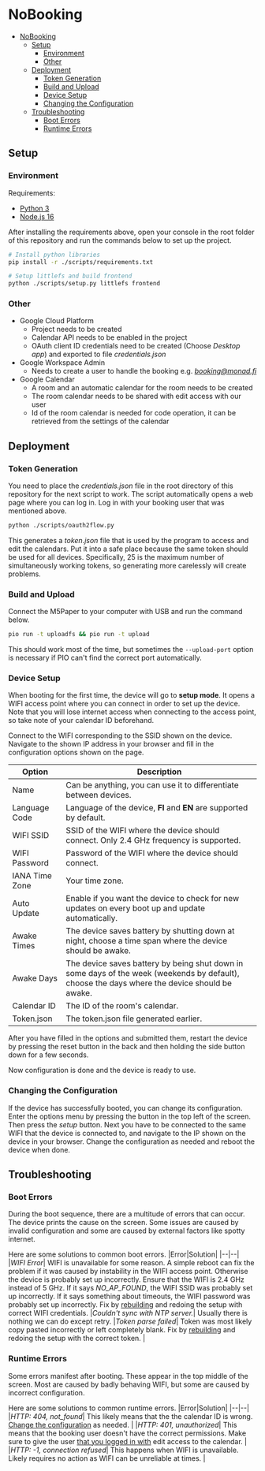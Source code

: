 # NoBooking

- [NoBooking](#nobooking)
  - [Setup](#setup)
    - [Environment](#environment)
    - [Other](#other)
  - [Deployment](#deployment)
    - [Token Generation](#token-generation)
    - [Build and Upload](#build-and-upload)
    - [Device Setup](#device-setup)
    - [Changing the Configuration](#changing-the-configuration)
  - [Troubleshooting](#troubleshooting)
    - [Boot Errors](#boot-errors)
    - [Runtime Errors](#runtime-errors)

<!-- TODO: Add general information about this project and why it exists -->

## Setup

### Environment
Requirements:
- [Python 3](https://www.python.org/downloads/)
- [Node.js 16](https://nodejs.org/en/download/)

After installing the requirements above, open your console in the root folder of this repository and run the commands below to set up the project.
```sh
# Install python libraries
pip install -r ./scripts/requirements.txt

# Setup littlefs and build frontend
python ./scripts/setup.py littlefs frontend
```

### Other
- Google Cloud Platform
  - Project needs to be created
  - Calendar API needs to be enabled in the project
  - OAuth client ID credentials need to be created (Choose *Desktop app*) and exported to file *credentials.json*
- Google Workspace Admin
  - Needs to create a user to handle the booking e.g. *booking@monad.fi*
- Google Calendar
  - A room and an automatic calendar for the room needs to be created
  - The room calendar needs to be shared with edit access with our user
  - Id of the room calendar is needed for code operation, it can be retrieved from the settings of the calendar

## Deployment

### Token Generation
You need to place the *credentials.json* file in the root directory of this repository for the next script to work. The script automatically opens a web page where you can log in. Log in with your booking user that was mentioned above.

```sh
python ./scripts/oauth2flow.py
```
This generates a *token.json* file that is used by the program to access and edit the calendars. Put it into a safe place because the same token should be used for all devices. Specifically, 25 is the maximum number of simultaneously working tokens, so generating more carelessly will create problems.

### Build and Upload
Connect the M5Paper to your computer with USB and run the command below.
```sh
pio run -t uploadfs && pio run -t upload
```
This should work most of the time, but sometimes the `--upload-port` option is necessary if PIO can't find the correct port automatically.

### Device Setup
When booting for the first time, the device will go to **setup mode**. It opens a WIFI access point where you can connect in order to set up the device. Note that you will lose internet access when connecting to the access point, so take note of your calendar ID beforehand.

Connect to the WIFI corresponding to the SSID shown on the device. Navigate to the shown IP address in your browser and fill in the configuration options shown on the page.

|Option|Description|
|--|--|
|Name| Can be anything, you can use it to differentiate between devices. |
|Language Code| Language of the device, **FI** and **EN** are supported by default. |
|WIFI SSID| SSID of the WIFI where the device should connect. Only 2.4 GHz frequency is supported. |
|WIFI Password| Password of the WIFI where the device should connect. |
|IANA Time Zone| Your time zone. |
|Auto Update| Enable if you want the device to check for new updates on every boot up and update automatically. <!-- TODO: add mention of manual updates when ready -->|
|Awake Times| The device saves battery by shutting down at night, choose a time span where the device should be awake. |
|Awake Days| The device saves battery by being shut down in some days of the week (weekends by default), choose the days where the device should be awake. |
|Calendar ID| The ID of the room's calendar. |
|Token.json| The token.json file generated earlier. |

After you have filled in the options and submitted them, restart the device by pressing the reset button in the back and then holding the side button down for a few seconds.

Now configuration is done and the device is ready to use.

### Changing the Configuration

If the device has successfully booted, you can change its configuration. Enter the options menu by pressing the button in the top left of the screen. Then press the *setup* button. Next you have to be connected to the same WIFI that the device is connected to, and navigate to the IP shown on the device in your browser. Change the configuration as needed and reboot the device when done.

## Troubleshooting

### Boot Errors

During the boot sequence, there are a multitude of errors that can occur. The device prints the cause on the screen. Some issues are caused by invalid configuration and some are caused by external factors like spotty internet.

Here are some solutions to common boot errors.
|Error|Solution|
|--|--|
|*WIFI Error*| WIFI is unavailable for some reason. A simple reboot can fix the problem if it was caused by instability in the WIFI access point. Otherwise the device is probably set up incorrectly. Ensure that the WIFI is 2.4 GHz instead of 5 GHz. If it says *NO_AP_FOUND*, the WIFI SSID was probably set up incorrectly. If it says something about timeouts, the WIFI password was probably set up incorrectly. Fix by [rebuilding](#build-and-Upload) and redoing the setup with correct WIFI credentials.
|*Couldn't sync with NTP server.*| Usually there is nothing we can do except retry.
|*Token parse failed*| Token was most likely copy pasted incorrectly or left completely blank. Fix by [rebuilding](#build-and-Upload) and redoing the setup with the correct token. |

### Runtime Errors

Some errors manifest after booting. These appear in the top middle of the screen. Most are caused by badly behaving WIFI, but some are caused by incorrect configuration.


Here are some solutions to common runtime errors.
|Error|Solution|
|--|--|
|*HTTP: 404, not_found*| This likely means that the the calendar ID is wrong. [Change the configuration](#changing-the-configuration) as needed. |
|*HTTP: 401, unauthorized*| This means that the booking user doesn't have the correct permissions. Make sure to give the user [that you logged in with](#token-generation) edit access to the calendar. |
|*HTTP: -1, connection refused*| This happens when WIFI is unavailable. Likely requires no action as WIFI can be unreliable at times. |

<!--

FIXME: Custom localization won't actually work, because updates will overwrite the customized localization.json

## Localization
You can add your preferred language to the device. Languages using the latin alphabet should work easily. Other alphabets and right to left writing most likely won't work.

Tranlations are stored under the *data* directory in the *localization.json* file. There you should add your language code to the *supportedLanguages* list. After that you can add your translations in the same way as "FI" and "EN" items are added already.
-->




